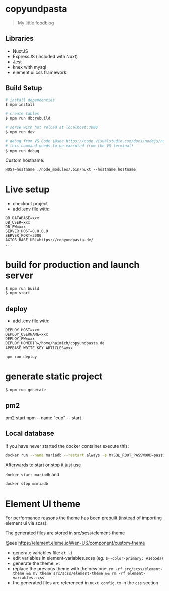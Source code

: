 # copyundpasta

> My little foodblog

## Libraries
* NuxtJS
* ExpressJS (included with Nuxt)
* Jest
* knex with mysql
* element ui css framework

## Build Setup

``` bash
# install dependencies
$ npm install

# create tables
$ npm run db:rebuild

# serve with hot reload at localhost:3000
$ npm run dev

# debug from VS Code (@see https://code.visualstudio.com/docs/nodejs/nodejs-debugging#_attaching-to-nodejs)
# this command needs to be executed from the VS terminal!
$ npm run debug
```

Custom hostname:
```
HOST=hostname ./node_modules/.bin/nuxt --hostname hostname
```

# Live setup
* checkout project
* add .env file with:

```
DB_DATABASE=xxx
DB_USER=xxx
DB_PW=xxx
SERVER_HOST=0.0.0.0
SERVER_PORT=3000
AXIOS_BASE_URL=https://copyundpasta.de/
...
```

# build for production and launch server
```
$ npm run build
$ npm start
```

## deploy
* add .env file with:

```
DEPLOY_HOST=xxx
DEPLOY_USERNAME=xxx
DEPLOY_PW=xxx
DEPLOY_HOMEDIR=/home/haimich/copyundpasta.de
APPBASE_WRITE_KEY_ARTICLES=xxx
```

```
npm run deploy
```

# generate static project
```
$ npm run generate
```

## pm2
pm2 start npm --name "cup" -- start

## Local database
If you have never started the docker container execute this:

```bash
docker run --name mariadb --restart always -e MYSQL_ROOT_PASSWORD=password -e MYSQL_DATABASE=haimich -e MYSQL_USER=haimich -e MYSQL_PASSWORD=haimich -p 3306:3306 -d mariadb:10.3.15
```

Afterwards to start or stop it just use 

`docker start mariadb` and 

`docker stop mariadb`

# Element UI theme
For performance reasons the theme has been prebuilt (instead of importing element ui via scss). 

The generated files are stored in src/scss/element-theme

@see https://element.eleme.io/#/en-US/component/custom-theme

* generate variables file: `et -i`
* edit variables in element-variables.scss (eg. `$--color-primary: #1eb5da`)
* generate the theme: `et`
* replace the previous theme with the new one: `rm -rf src/scss/element-theme && mv theme src/scss/element-theme && rm -rf element-variables.scss`
* the generated files are referenced in `nuxt.config.tx` in the `css` section